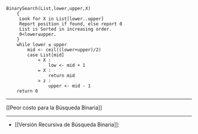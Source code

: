 ```
BinarySearch(List,lower,upper,X)
	{
	 Look for X in List[lower..upper]
	 Report position if found, else report 0
	 List is Sorted in increasing order.
	 0<lower≤upper. 
	}
	while lower ≤ upper
		mid <- ceil((lower+upper)/2)
		case List[mid]
			< X :
				low <- mid + 1
			= X : 
				return mid
			> z :
				upper <- mid - 1
	return 0
```
***
[[Peor costo para la Búsqueda Binaria]]
***
- [[Versión Recursiva de Búsqueda Binaria]]:



